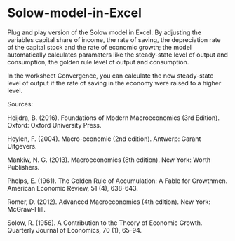 # Solow-model-in-Excel
Plug and play version of the Solow model in Excel. By adjusting the variables capital share of income, the rate of saving, the depreciation rate of the capital stock and the rate of economic growth; the model automatically calculates  paramaters like the steady-state level of output and consumption, the golden rule level of output and consumption. 

In the worksheet Convergence, you can calculate the new steady-state level of output if the rate of saving in the economy were raised to a higher level.

Sources:

Heijdra, B. (2016). Foundations of Modern Macroeconomics (3rd Edition). Oxford: Oxford University Press.

Heylen, F. (2004). Macro-economie (2nd edition). Antwerp: Garant Uitgevers.

Mankiw, N. G. (2013). Macroeconomics (8th edition). New York: Worth Publishers.

Phelps, E. (1961). The Golden Rule of Accumulation: A Fable for Growthmen. American Economic Review, 51 (4), 638-643.

Romer, D. (2012). Advanced Macroeconomics (4th edition). New York: McGraw-Hill.

Solow, R. (1956). A Contribution to the Theory of Economic Growth. Quarterly Journal of Economics, 70 (1), 65-94.
